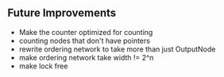 ## Future Improvements

- Make the counter optimized for counting
- counting nodes that don't have pointers
- rewrite ordering network to take more than just OutputNode
- make ordering network take width != 2^n
- make lock free